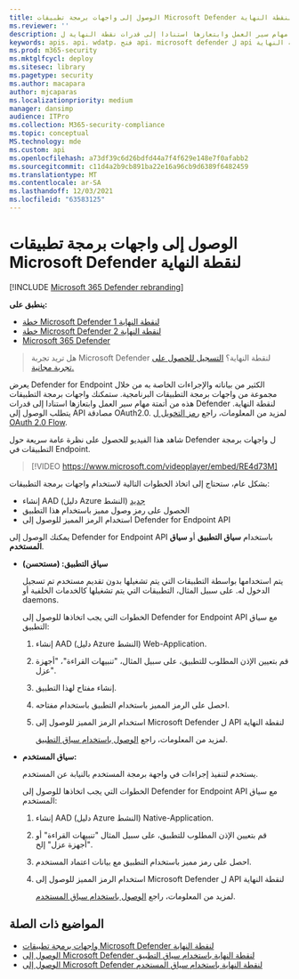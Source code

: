 ```yaml
---
title: الوصول إلى واجهات برمجة تطبيقات Microsoft Defender لنقطة النهاية
ms.reviewer: ''
description: تعرف على كيفية استخدام واجهات برمجة التطبيقات لأتمتة مهام سير العمل وابتعازها استنادا إلى قدرات نقطة النهاية ل Microsoft Defender
keywords: apis، api، wdatp، فتح api، microsoft defender ل api نقطة النهاية، microsoft defender atp، api العامة، apis المعتمدة، التنبيهات، الجهاز، المستخدم، المجال، ip، ملف، البحث المتقدم، الاستعلام
ms.prod: m365-security
ms.mktglfcycl: deploy
ms.sitesec: library
ms.pagetype: security
ms.author: macapara
author: mjcaparas
ms.localizationpriority: medium
manager: dansimp
audience: ITPro
ms.collection: M365-security-compliance
ms.topic: conceptual
MS.technology: mde
ms.custom: api
ms.openlocfilehash: a73df39c6d26bdfd44a7f4f629e148e7f0afabb2
ms.sourcegitcommit: c11d4a2b9cb891ba22e16a96cb9d6389f6482459
ms.translationtype: MT
ms.contentlocale: ar-SA
ms.lasthandoff: 12/03/2021
ms.locfileid: "63583125"
---
```

# <a name="access-the-microsoft-defender-for-endpoint-apis"></a>الوصول إلى واجهات برمجة تطبيقات Microsoft Defender لنقطة النهاية

[!INCLUDE [Microsoft 365 Defender rebranding](../../includes/microsoft-defender.md)]

**ينطبق على:**
- [خطة Microsoft Defender لنقطة النهاية 1](https://go.microsoft.com/fwlink/p/?linkid=2154037)
- [خطة Microsoft Defender لنقطة النهاية 2](https://go.microsoft.com/fwlink/p/?linkid=2154037)
- [Microsoft 365 Defender](https://go.microsoft.com/fwlink/?linkid=2118804)

> هل تريد تجربة Microsoft Defender لنقطة النهاية؟ [التسجيل للحصول على تجربة مجانية.](https://signup.microsoft.com/create-account/signup?products=7f379fee-c4f9-4278-b0a1-e4c8c2fcdf7e&ru=https://aka.ms/MDEp2OpenTrial?ocid=docs-wdatp-exposedapis-abovefoldlink)

يعرض Defender for Endpoint الكثير من بياناته والإجراءات الخاصة به من خلال مجموعة من واجهات برمجة التطبيقات البرنامجية. ستمكنك واجهات برمجة التطبيقات هذه من أتمتة مهام سير العمل وابتعازها استنادا إلى قدرات Defender لنقطة النهاية. يتطلب الوصول إلى API مصادقة OAuth2.0. لمزيد من المعلومات، راجع [رمز التخويل ل OAuth 2.0 Flow](/azure/active-directory/develop/active-directory-v2-protocols-oauth-code).

شاهد هذا الفيديو للحصول على نظرة عامة سريعة حول Defender ل واجهات برمجة التطبيقات في Endpoint.

> [!VIDEO https://www.microsoft.com/videoplayer/embed/RE4d73M]

بشكل عام، ستحتاج إلى اتخاذ الخطوات التالية لاستخدام واجهات برمجة التطبيقات:

- إنشاء AAD (دليل Azure النشط) [جديد](/microsoft-365/security/defender-endpoint/exposed-apis-create-app-nativeapp)
- الحصول على رمز وصول مميز باستخدام هذا التطبيق
- استخدام الرمز المميز للوصول إلى Defender for Endpoint API

يمكنك الوصول إلى Defender for Endpoint API باستخدام **سياق التطبيق** أو **سياق المستخدم**.

- **سياق التطبيق: (مستحسن)**

  يتم استخدامها بواسطة التطبيقات التي يتم تشغيلها بدون تقديم مستخدم تم تسجيل الدخول له. على سبيل المثال، التطبيقات التي يتم تشغيلها كالخدمات الخلفية أو daemons.

  الخطوات التي يجب اتخاذها للوصول إلى Defender for Endpoint API مع سياق التطبيق:

  1. إنشاء AAD (دليل Azure النشط) Web-Application.
  2. قم بتعيين الإذن المطلوب للتطبيق، على سبيل المثال، "تنبيهات القراءة"، "أجهزة عزل".
  3. إنشاء مفتاح لهذا التطبيق.
  4. احصل على الرمز المميز باستخدام التطبيق باستخدام مفتاحه.
  5. استخدام الرمز المميز للوصول إلى Microsoft Defender ل API لنقطة النهاية

     لمزيد من المعلومات، راجع [الوصول باستخدام سياق التطبيق](exposed-apis-create-app-webapp.md).

- **سياق المستخدم:**

  يستخدم لتنفيذ إجراءات في واجهة برمجة المستخدم بالنيابة عن المستخدم.

  الخطوات التي يجب اتخاذها للوصول إلى Defender for Endpoint API مع سياق المستخدم:

  1. إنشاء AAD (دليل Azure النشط) Native-Application.
  2. قم بتعيين الإذن المطلوب للتطبيق، على سبيل المثال "تنبيهات القراءة" أو "أجهزة عزل" إلخ.
  3. احصل على رمز مميز باستخدام التطبيق مع بيانات اعتماد المستخدم.
  4. استخدام الرمز المميز للوصول إلى Microsoft Defender ل API لنقطة النهاية

     لمزيد من المعلومات، راجع [الوصول باستخدام سياق المستخدم](exposed-apis-create-app-nativeapp.md).

## <a name="related-topics"></a>المواضيع ذات الصلة

- [واجهات برمجة تطبيقات Microsoft Defender لنقطة النهاية](exposed-apis-list.md)
- [الوصول إلى Microsoft Defender لنقطة النهاية باستخدام سياق التطبيق](exposed-apis-create-app-webapp.md)
- [الوصول إلى Microsoft Defender لنقطة النهاية باستخدام سياق المستخدم](exposed-apis-create-app-nativeapp.md)
